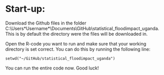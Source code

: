 # Start-up: 

Download the Github files in the folder C:\Users\*Username*\Documents\GitHub\statistical_floodimpact_uganda. This is by default the directory were the files will be downloaded in. 

Open the R-code you want to run and make sure that your working directory is set correct. You can do this by running the following line:  

```
setwd("~/GitHub/statistical_floodimpact_uganda")
```

You can run the entire code now. Good luck! 
